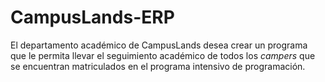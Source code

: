 # CampusLands-ERP
El departamento académico de CampusLands desea crear un programa que le permita llevar el 
seguimiento académico de todos los *campers* que se encuentran matriculados en el programa 
intensivo de programación.
